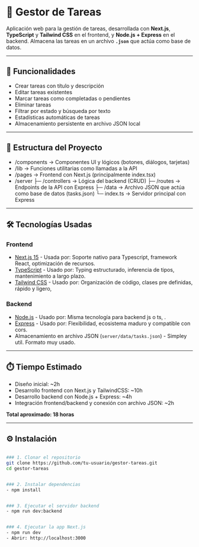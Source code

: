 # 📝 Gestor de Tareas

Aplicación web para la gestión de tareas, desarrollada con **Next.js**, **TypeScript** y **Tailwind CSS** en el frontend, y **Node.js + Express** en el backend. Almacena las tareas en un archivo **`.json`** que actúa como base de datos.

---

## 🚀 Funcionalidades

- Crear tareas con título y descripción
- Editar tareas existentes
- Marcar tareas como completadas o pendientes
- Eliminar tareas
- Filtrar por estado y búsqueda por texto
- Estadísticas automáticas de tareas
- Almacenamiento persistente en archivo JSON local

---

## 📁 Estructura del Proyecto

- /components → Componentes UI y lógicos (botones, diálogos, tarjetas)
- /lib → Funciones utilitarias como llamadas a la API
- /pages → Frontend con Next.js (principalmente index.tsx)
- /server
 ├─ /controllers → Lógica del backend (CRUD)
 ├─ /routes → Endpoints de la API con Express
 ├─ /data → Archivo JSON que actúa como base de datos (tasks.json)
 └─ index.ts → Servidor principal con Express

---

## 🛠️ Tecnologías Usadas

### Frontend
- [Next.js 15](https://nextjs.org/) - Usada por: Soporte nativo para Typescript, framework React, optimización de recursos.
- [TypeScript](https://www.typescriptlang.org/) - Usado por: Typing estructurado, inferencia de tipos, mantenimiento a largo plazo.
- [Tailwind CSS](https://tailwindcss.com/) - Usado por: Organización de código, clases pre definidas, rápido y ligero, 

### Backend
- [Node.js](https://nodejs.org/) - Usado por: Misma tecnología para backend js o ts, .
- [Express](https://expressjs.com/) - Usado por: Flexibilidad, ecosistema maduro y compatible con cors.
- Almacenamiento en archivo JSON (`server/data/tasks.json`) - Simpley util. Formato muy usado.

---

## ⏱️ Tiempo Estimado
- Diseño inicial: ~2h
- Desarrollo frontend con Next.js y TailwindCSS: ~10h
- Desarrollo backend con Node.js + Express: ~4h
- Integración frontend/backend y conexión con archivo JSON: ~2h

**Total aproximado: 18 horas**

---

## ⚙️ Instalación

```bash

### 1. Clonar el repositorio
git clone https://github.com/tu-usuario/gestor-tareas.git
cd gestor-tareas


### 2. Instalar dependencias
- npm install


### 3. Ejecutar el servidor backend
- npm run dev:backend


### 4. Ejecutar la app Next.js
- npm run dev
- Abrir: http://localhost:3000
